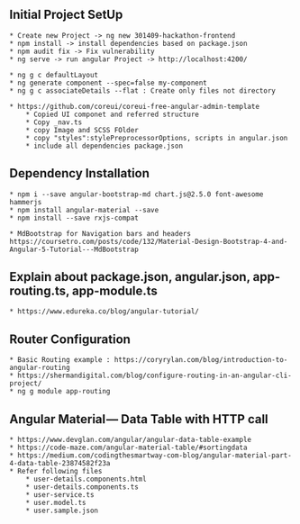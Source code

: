  
## Initial Project SetUp
    * Create new Project -> ng new 301409-hackathon-frontend
    * npm install -> install dependencies based on package.json
    * npm audit fix -> Fix vulnerability
    * ng serve -> run angular Project -> http://localhost:4200/

    * ng g c defaultLayout
    * ng generate component --spec=false my-component
    * ng g c associateDetails --flat : Create only files not directory

    * https://github.com/coreui/coreui-free-angular-admin-template
        * Copied UI componet and referred structure
        * Copy _nav.ts
        * copy Image and SCSS FOlder
        * copy "styles":stylePreprocessorOptions, scripts in angular.json
        * include all dependencies package.json

## Dependency Installation
    * npm i --save angular-bootstrap-md chart.js@2.5.0 font-awesome hammerjs
    * npm install angular-material --save
    * npm install --save rxjs-compat

    * MdBootstrap for Navigation bars and headers https://coursetro.com/posts/code/132/Material-Design-Bootstrap-4-and-Angular-5-Tutorial---MdBootstrap

## Explain about package.json, angular.json, app-routing.ts, app-module.ts
    * https://www.edureka.co/blog/angular-tutorial/

## Router Configuration
    * Basic Routing example : https://coryrylan.com/blog/introduction-to-angular-routing
    * https://shermandigital.com/blog/configure-routing-in-an-angular-cli-project/
    * ng g module app-routing

## Angular Material — Data Table with HTTP call
    * https://www.devglan.com/angular/angular-data-table-example
    * https://code-maze.com/angular-material-table/#sortingdata
    * https://medium.com/codingthesmartway-com-blog/angular-material-part-4-data-table-23874582f23a
    * Refer following files
        * user-details.components.html
        * user-details.components.ts
        * user-service.ts
        * user.model.ts
        * user.sample.json


